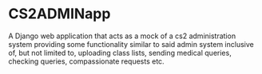 # CS2ADMINapp
A Django web application that acts as a mock of a cs2 administration system providing some functionality similar to said admin system inclusive of, but not limited to, uploading class lists, sending medical queries, checking queries, compassionate requests etc.

